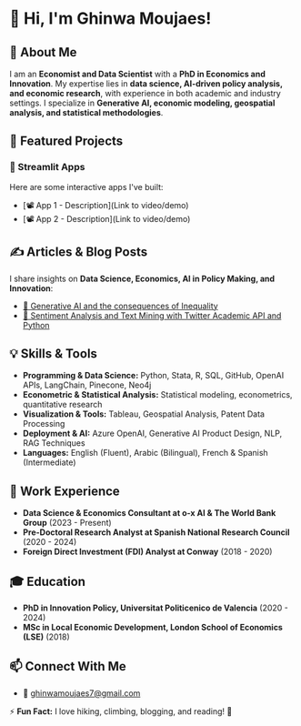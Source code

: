 # 👋 Hi, I'm Ghinwa Moujaes!

## 🚀 About Me
I am an **Economist and Data Scientist** with a **PhD in Economics and Innovation**. My expertise lies in **data science, AI-driven policy analysis, and economic research**, with experience in both academic and industry settings. I specialize in **Generative AI, economic modeling, geospatial analysis, and statistical methodologies**.

## 📌 Featured Projects
### 🎥 Streamlit Apps
Here are some interactive apps I've built:
- [📽️ App 1 - Description](Link to video/demo)
- [📽️ App 2 - Description](Link to video/demo)

## ✍️ Articles & Blog Posts
I share insights on **Data Science, Economics, AI in Policy Making, and Innovation**:
- [📖 Generative AI and the consequences of Inequality](https://medium.com/@ghinwamoujaes/generative-ai-and-the-future-of-inequality-b4a53f140a8e)
- [📖 Sentiment Analysis and Text Mining with Twitter Academic API and Python](https://medium.com/@ghinwamoujaes/sentiment-analysis-and-text-mining-with-twitter-academic-api-and-python-part-1-e95d00a79a06)

## 💡 Skills & Tools
- **Programming & Data Science:** Python, Stata, R, SQL, GitHub, OpenAI APIs, LangChain, Pinecone, Neo4j
- **Econometric & Statistical Analysis:** Statistical modeling, econometrics, quantitative research
- **Visualization & Tools:** Tableau, Geospatial Analysis, Patent Data Processing
- **Deployment & AI:** Azure OpenAI, Generative AI Product Design, NLP, RAG Techniques
- **Languages:** English (Fluent), Arabic (Bilingual), French & Spanish (Intermediate)

## 🏢 Work Experience
- **Data Science & Economics Consultant at o‑x AI & The World Bank Group** (2023 - Present)
- **Pre-Doctoral Research Analyst at Spanish National Research Council** (2020 - 2024)
- **Foreign Direct Investment (FDI) Analyst at Conway** (2018 - 2020)

## 🎓 Education
- **PhD in Innovation Policy, Universitat Politicenico de Valencia** (2020 - 2024)
- **MSc in Local Economic Development, London School of Economics (LSE)** (2018)

## 📫 Connect With Me
- 📧 ghinwamoujaes7@gmail.com

⚡ **Fun Fact:** I love hiking, climbing, blogging, and reading! 🚀
